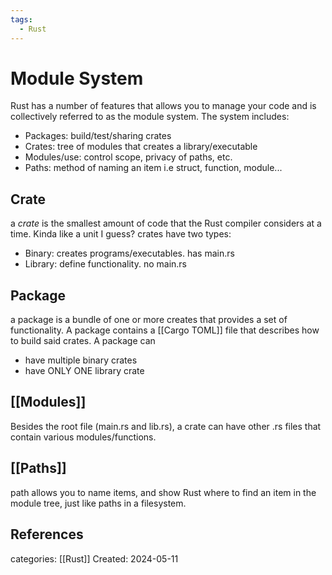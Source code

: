 ```yaml
---
tags:
  - Rust
---
```

# Module System
Rust has a number of features that allows you to manage your code and is collectively referred to as the module system. The system includes:
- Packages: build/test/sharing crates
- Crates: tree of modules that creates a library/executable
- Modules/use: control scope, privacy of paths, etc.
- Paths: method of naming an item i.e struct, function, module...

## Crate
a _crate_ is the smallest amount of code that the Rust compiler considers at a time. Kinda like a unit I guess?
crates have two types:
- Binary: creates programs/executables. has main.rs
- Library: define functionality. no main.rs

## Package
a package is a bundle of one or more creates that provides a set of functionality.
A package contains a [[Cargo TOML]] file that describes how to build said crates. 
A package can
- have multiple binary crates
- have ONLY ONE library crate

## [[Modules]]
Besides the root file (main.rs and lib.rs), a crate can have other .rs files that contain various modules/functions. 

## [[Paths]]
path allows you to name items, and show Rust where to find an item in the module tree, just like paths in a filesystem.


## References

categories: [[Rust]]
Created: 2024-05-11